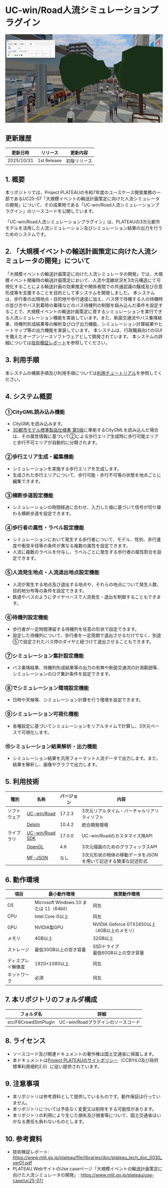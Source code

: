 # UC-win/Road人流シミュレーションプラグイン <!-- OSSの対象物の名称を記載ください。分かりやすさを重視し、できるだけ日本語で命名ください。英語名称の場合は日本語説明を（）書きで併記ください。 -->

![概要](./img/CrowdSimulatorPlugin.png) <!-- OSSの対象物のスクリーンショット（画面表示がない場合にはイメージ画像）を貼り付けください -->

## 更新履歴
| 更新日時 | リリース | 更新内容 |
| ---- | ---- | ---- |
| 2025/10/31 | 1st Release | 初版リリース |

## 1. 概要 <!-- 本リポジトリでOSS化しているソフトウェア・ライブラリについて1文で説明を記載ください -->
本リポジトリでは、Project PLATEAUの令和7年度のユースケース開発業務の一部であるUC25-07「大規模イベントの輸送計画策定に向けた人流シミュレータの開発」について、その成果物である「UC-win/Road人流シミュレーションプラグイン」のソースコードを公開しています。

「UC-win/Road人流シミュレーションプラグイン」は、PLATEAUの3次元都市モデルを活用した人流シミュレーション及びシミュレーション結果の出力を行うためのシステムです。

## 2. 「大規模イベントの輸送計画策定に向けた人流シミュレータの開発」について <!-- 「」内にユースケース名称を記載ください。本文は以下のサンプルを参考に記載ください。URLはアクセンチュアにて設定しますので、サンプルそのままでOKです。 -->
「大規模イベントの輸送計画策定に向けた人流シミュレータの開発」では、大規模イベント開催時の輸送計画策定において、人流や混雑状況を3次元構造にて可視化することによる輸送計画の効果推定や関係者間での共通認識の醸成及び合意形成等を支援することを目的として本システムを開発しました。
本システムは、歩行者の出現地点・目的地や歩行速度に加え、バス停で待機する人の待機時の並び方やバス到着時の乗降などのバス待機列の制御を組み込んだ条件を設定することで、大規模イベントの輸送計画策定に資するシミュレーションを実行できる人流シミュレーション機能を実装しています。また、断面交通流やバス乗降結果、待機列形成結果等の解析及びログ出力機能、シミュレーション計算結果やヒートマップ等の出力機能を実装しています。
本システムは、行政職員向けのGUIを備えたオープンソースソフトウェアとして開発されています。
本システムの詳細については[技術検証レポート](https://www.mlit.go.jp/plateau/file/libraries/doc/plateau_tech_doc_0030_ver01.pdf)を参照してください。

## 3. 利用手順 <!-- 下記の通り、GitHub Pagesへリンクを記載ください。URLはアクセンチュアにて設定しますので、サンプルそのままでOKです。 -->
本システムの構築手順及び利用手順については[利用チュートリアル](https://r5-plateau-acn.github.io/SolarPotential/)を参照してください。

## 4. システム概要 <!-- OSS化対象のシステムが有する機能を記載ください。 -->
### ①CityGML読み込み機能
- CityGMLを読み込みます。
- [3D都市モデル標準製品仕様書 第5版](https://www.mlit.go.jp/plateaudocument/#toc0_02)に準拠するCityGMLを読み込んだ場合は、その属性情報に基づいて②による歩行エリア生成時に歩行可能エリアと歩行不可エリアが自動的に分類されます。

### ②歩行エリア生成・編集機能
- シミュレーションを実施する歩行エリアを生成します。
- 生成された歩行エリアについて、歩行可能・歩行不可等の状態を地点ごとに編集できます。

### ③横断歩道設定機能
- シミュレーションの時間経過に合わせ、入力した値に基づいて信号が切り替わる横断歩道を設定できます。

### ④歩行者の属性・ラベル設定機能
- シミュレーションにおいて発生する歩行者について、モデル、性別、歩行速度や衝突半径等の条件が異なる複数の属性を設定できます。
- 人流に複数のラベルを付与し、ラベルごとに発生する歩行者の属性割合を設定できます。

### ⑤人流発生地点・人流退出地点設定機能
- 人流が発生する地点及び退出する地点や、それらの地点について発生人数、目的地分布等の条件を設定できます。
- 鉄道やバスのようにダイヤベースで人流発生・退出を制御することもできます。

### ⑥待機列設定機能
- 歩行者が一定時間滞留する待機列を任意の形状で設定できます。
- 設定した待機列について、歩行者を一定周期で退出させるだけでなく、別途⑤で設定されたバス停のダイヤと紐づけて退出させることもできます。

### ⑦シミュレーション集計設定機能
- バス乗降結果、待機列形成結果等の出力の有無や断面交通流の計測範囲等、シミュレーションのログ集計条件を設定できます。

### ⑧でシミュレーション環境設定機能
- 日時や天候等、シミュレーション計算を行う環境を設定できます。

### ⑨シミュレーション可視化機能
- 各種設定に基づいてシミュレーションをリアルタイムで計算し、3次元ベースで可視化します。

### ⑩シミュレーション結果解析・出力機能　
- シミュレーション結果を汎用フォーマット人流データで出力します。また、結果を解析し、画像やグラフで出力します。

## 5. 利用技術

| 種別        | 名称     | バージョン   | 内容                        |
| ----------- | --------|-------------|-----------------------------|
| ソフトウェア | [UC-win/Road](https://www.forum8.co.jp/product/ucwin/road/ucwin-road-1.htm) | 17.2.3 | 3次元リアルタイム・バーチャルリアリティソフト |
|             | [Delphi](https://www.embarcadero.com/jp/products/delphi) | 10.4.2 | 統合開発環境 |
| ライブラリ   | [UC-win/Road SDK](https://www.forum8.co.jp/product/ucwin/road/road-sdk.htm) | 17.0.0 | UC-win/Roadのカスタマイズ用API |
|             | [OpenGL](https://www.opengl.org/) | 4.6 | 3次元描画のためのグラフィックスAPI |
|             | [MF-JSON](https://docs.ogc.org/is/19-045r3/19-045r3.html) | なし | 3次元形状の物体の移動データをJSONを用いて記述する簡潔な記述形式 |

## 6. 動作環境 <!-- 動作環境についての仕様を記載ください。 -->
| 項目               | 最小動作環境                            | 推奨動作環境                                  | 
| ------------------ | -------------------------------------- | ------------------------------------------- | 
| OS                 | Microsoft Windows 10 または 11（64bit） | 同左                                        | 
| CPU                | Intel Core i5以上                      | 同左                                         | 
| GPU                | NVIDIA製GPU                            | NVIDIA Geforce GTX1650以上（4GB以上のメモリ） | 
| メモリ          　  | 4GB以上                                | 32GB以上                                    | 
| ストレージ          | 最低30GB以上の空き容量                  | SSDドライブ<br>最低60GB以上の空き容量          | 
| ディスプレイ解像度   | 1920×1080以上                          | 同左          　　　　　　　　               | 
| ネットワーク        | 必須                                   | 同左                                        | 

## 7. 本リポジトリのフォルダ構成 <!-- 本GitHub上のソースファイルの構成を記載ください。 -->
| フォルダ名        |　詳細  |
|------------------|-------|
| src/F8CrowdSimPlugin | UC-win/Roadプラグインのソースコード |

## 8. ライセンス <!-- 変更せず、そのまま使うこと。 -->

- ソースコード及び関連ドキュメントの著作権は国土交通省に帰属します。
- 本ドキュメントは[Project PLATEAUのサイトポリシー](https://www.mlit.go.jp/plateau/site-policy/)（CCBY4.0及び政府標準利用規約2.0）に従い提供されています。

## 9. 注意事項 <!-- 変更せず、そのまま使うこと。 -->

- 本リポジトリは参考資料として提供しているものです。動作保証は行っていません。
- 本リポジトリについては予告なく変更又は削除をする可能性があります。
- 本リポジトリの利用により生じた損失及び損害等について、国土交通省はいかなる責任も負わないものとします。

## 10. 参考資料 <!-- 技術検証レポートのURLはアクセンチュアにて記載します。 -->
- 技術検証レポート: https://www.mlit.go.jp/plateau/file/libraries/doc/plateau_tech_doc_0030_ver01.pdf
- PLATEAU WebサイトのUse caseページ「大規模イベントの輸送計画策定に向けた人流シミュレータの開発」: https://www.mlit.go.jp/plateau/use-case/uc25-07/
